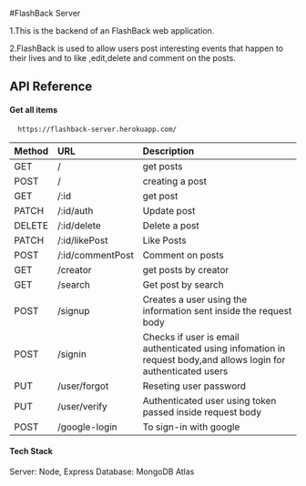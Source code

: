 
#FlashBack Server

1.This is the backend of an FlashBack web application.

2.FlashBack is used to allow users post interesting events that happen to their lives and to like ,edit,delete and comment on the posts.






## API Reference

#### Get all items

```http
  https://flashback-server.herokuapp.com/
```

| Method | URL   | Description                |
| :-------- | :------- | :------------------------- |
|GET |   /  |get posts|
|POST|/|creating a post|
|GET | /:id |get post|
| PATCH | /:id/auth| Update post|
|   DELETE | /:id/delete| Delete a post|
| PATCH | /:id/likePost| Like Posts|
|POST|/:id/commentPost|Comment on posts|
|GET|/creator|get posts by creator|
|   GET | /search | Get post by search |
| POST	 | /signup |Creates a user using the information sent inside the request body |
|  POST | /signin | Checks if user is email authenticated using infomation in request body,and allows login for authenticated users|
|PUT|/user/forgot|Reseting user password|
|PUT|/user/verify|Authenticated user using token passed inside request body|
|POST	|/google-login|	To sign-in with google|



#### Tech Stack


Server: Node, Express Database: MongoDB Atlas